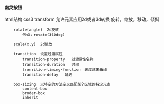 #### 幽灵按钮

html结构
    css3 transform
        允许元素应用2d或者3d转换  旋转，缩放，移动，倾斜
        
        rotate(angle)  2d旋转
            例如：rotate(360deg)

        scale(x,y)  2d缩放

        transition  设置过渡属性
            transition-property   过渡属性名称
            transition-duration   时间
            transition-timing-function  速度效果曲线
            transition-delay   延迟

        box-sizing  以特定的方法定义匹配某个区域的特定元素
            content-box
            broder-box
            inherit
